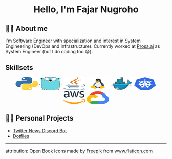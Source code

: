 <h1 align=center>Hello, I'm Fajar Nugroho</h1>


## :man_cook: About me
I'm Software Engineer with specialization and interest in System Engineering (DevOps and Infrastructure). Currently worked at [Prosa.ai](https://www.prosa.ai) as System Engineer (but I do coding too :grin:).

## Skillsets


<p align="center">
    <img title="Python" alt="Python" src="https://raw.githubusercontent.com/fajarnugroho/fajarnugroho/master/assets/python.svg" width="70" height="40" />
    <img title="Golang" alt="Golang" src="https://raw.githubusercontent.com/fajarnugroho/fajarnugroho/master/assets/gopher.svg" width="70" height="40" />
    <img title="Java" alt="Java" src="https://raw.githubusercontent.com/fajarnugroho/fajarnugroho/master/assets/java.svg" width="70" height="40" />
    <img title="Linux" alt="Linux" src="https://raw.githubusercontent.com/fajarnugroho/fajarnugroho/master/assets/linux.svg" width="70" height="40" />
    <img title="Docker" alt="Docker" src="https://raw.githubusercontent.com/fajarnugroho/fajarnugroho/master/assets/docker.svg" width="70" height="40" />
    <img title="Kubernetes" alt="Kubernetes" src="https://raw.githubusercontent.com/fajarnugroho/fajarnugroho/master/assets/k8s.svg" width="70" height="40" />
    <img title="AWS" alt="AWS" src="https://raw.githubusercontent.com/fajarnugroho/fajarnugroho/master/assets/aws.svg" width="70" height="40" />
    <img title="GCP" alt="GCP" src="https://raw.githubusercontent.com/fajarnugroho/fajarnugroho/master/assets/gcp.svg" width="70" height="40" />
</p>


## :technologist: Personal Projects
 - [Twitter News Discord Bot](https://github.com/fajarnugroho/twitter-news-discord-bot)
 - [Dotfiles](https://github.com/fajarnugroho/dotfiles)



------------------------------------------------------------------------------

attribution: Open Book Icons made by <a href="https://www.flaticon.com/authors/freepik" title="Freepik">Freepik</a> from <a href="https://www.flaticon.com/" title="Flaticon"> www.flaticon.com</a>


